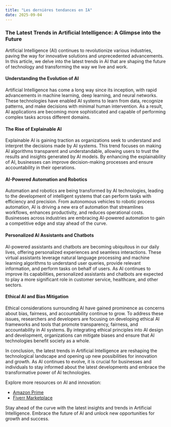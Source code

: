 ```yaml
---
title: "Les dernières tendances en IA"
date: 2025-09-04
---
```


### The Latest Trends in Artificial Intelligence: A Glimpse into the Future

Artificial Intelligence (AI) continues to revolutionize various industries, paving the way for innovative solutions and unprecedented advancements. In this article, we delve into the latest trends in AI that are shaping the future of technology and transforming the way we live and work.

#### Understanding the Evolution of AI

Artificial Intelligence has come a long way since its inception, with rapid advancements in machine learning, deep learning, and neural networks. These technologies have enabled AI systems to learn from data, recognize patterns, and make decisions with minimal human intervention. As a result, AI applications are becoming more sophisticated and capable of performing complex tasks across different domains.

#### The Rise of Explainable AI

Explainable AI is gaining traction as organizations seek to understand and interpret the decisions made by AI systems. This trend focuses on making AI algorithms transparent and understandable, allowing users to trust the results and insights generated by AI models. By enhancing the explainability of AI, businesses can improve decision-making processes and ensure accountability in their operations.

#### AI-Powered Automation and Robotics

Automation and robotics are being transformed by AI technologies, leading to the development of intelligent systems that can perform tasks with efficiency and precision. From autonomous vehicles to robotic process automation, AI is driving a new era of automation that streamlines workflows, enhances productivity, and reduces operational costs. Businesses across industries are embracing AI-powered automation to gain a competitive edge and stay ahead of the curve.

#### Personalized AI Assistants and Chatbots

AI-powered assistants and chatbots are becoming ubiquitous in our daily lives, offering personalized experiences and seamless interactions. These virtual assistants leverage natural language processing and machine learning algorithms to understand user queries, provide relevant information, and perform tasks on behalf of users. As AI continues to improve its capabilities, personalized assistants and chatbots are expected to play a more significant role in customer service, healthcare, and other sectors.

#### Ethical AI and Bias Mitigation

Ethical considerations surrounding AI have gained prominence as concerns about bias, fairness, and accountability continue to grow. To address these issues, researchers and developers are focusing on developing ethical AI frameworks and tools that promote transparency, fairness, and accountability in AI systems. By integrating ethical principles into AI design and development, organizations can mitigate biases and ensure that AI technologies benefit society as a whole.

In conclusion, the latest trends in Artificial Intelligence are reshaping the technological landscape and opening up new possibilities for innovation and growth. As AI continues to evolve, it is crucial for businesses and individuals to stay informed about the latest developments and embrace the transformative power of AI technologies.

Explore more resources on AI and innovation:
- [Amazon Prime](https://www.amazon.fr/amazonprime?_encoding=UTF8&primeCampaignId=prime_assoc_ft&tag=zenzen0d-21France)
- [Fiverr Marketplace](https://go.fiverr.com/visit/?bta=1071918&brand=fiverrmarketplace)

Stay ahead of the curve with the latest insights and trends in Artificial Intelligence. Embrace the future of AI and unlock new opportunities for growth and success.